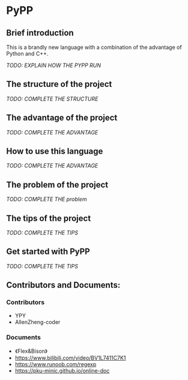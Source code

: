 # PyPP
## Brief introduction
This is a brandly new language with a combination of the advantage of Python and C++.

_TODO: EXPLAIN HOW THE PYPP RUN_

## The structure of the project
_TODO: COMPLETE THE STRUCTURE_

## The advantage of the project
_TODO: COMPLETE THE ADVANTAGE_

## How to use this language
_TODO: COMPLETE THE ADVANTAGE_

## The problem of the project
_TODO: COMPLETE THE problem_

## The tips of the project
_TODO: COMPLETE THE TIPS_

## Get started with PyPP
_TODO: COMPLETE THE TIPS_

## Contributors and Documents:

### Contributors
+ YPY
+ AllenZheng-coder

### Documents
+ 《Flex&Bison》
+  https://www.bilibili.com/video/BV1L7411C7K1
+  https://www.runoob.com/regexp
+  https://pku-minic.github.io/online-doc
